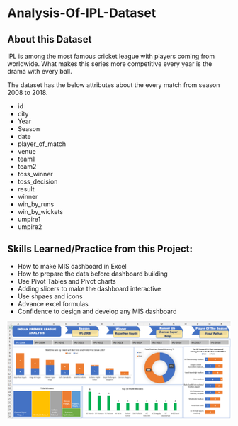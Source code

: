 # Analysis-Of-IPL-Dataset

## About this Dataset

IPL is among the most famous cricket league with players coming from worldwide. What makes this series more competitive every year is the drama with every ball.

The dataset has the below attributes about the every match from season 2008 to 2018.

- id
- city
- Year
- Season
- date
- player_of_match
- venue
- team1
- team2
- toss_winner
- toss_decision
- result
- winner
- win_by_runs
- win_by_wickets
- umpire1
- umpire2

## Skills Learned/Practice from this Project:

- How to make MIS dashboard in Excel
- How to prepare the data before dashboard building
- Use Pivot Tables and Pivot charts
- Adding slicers to make the dashboard interactive
- Use shpaes and icons
- Advance excel formulas
- Confidence to design and develop any MIS dashboard

![Image](https://github.com/Sid-TheAnalyst/Analysis-Of-IPL-Dataset/blob/main/IPL_Data_Analysis/Dasboard%20Snap.png)
